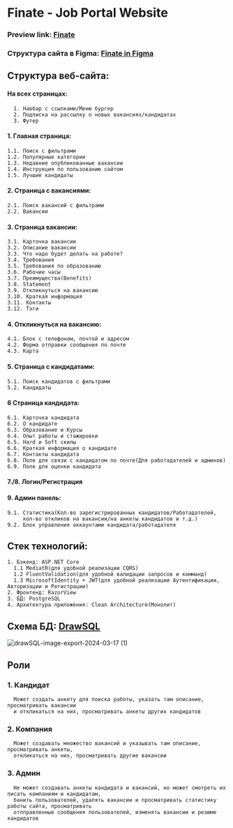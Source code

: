 # Finate - Job Portal Website
### Preview link: <a href="https://preview.themeforest.net/item/finate-job-portal-website-template-using-bootstrap-5/full_screen_preview/34406201?_ga=2.247955969.708615302.1709920698-2127994476.1709359058">Finate</a> 

### Структура сайта в Figma: <a href="https://www.figma.com/file/TEFhNy9vho47LeIh5xMVEe/Untitled?type=design&node-id=0%3A1&mode=design&t=VHaotrmziHAQv3Oi-1">Finate in Figma</a>
## Структура веб-сайта:
  #### На всех страницах:
      1. Навбар с ссылками/Меню бургер
      2. Подписка на рассылку о новых вакансиях/кандидатах
      3. Футер

#### 1. Главная страница:
    1.1. Поиск с фильтрами
    1.2. Популярные категории
    1.3. Недавние опубликованные вакансии
    1.4. Инструкция по пользованию сайтом
    1.5. Лучшие кандидаты

#### 2. Страница с вакансиями:
    2.1. Поиск вакансий c фильтрами
    2.2. Вакансии

#### 3. Страница вакансии:
    3.1. Карточка вакансии
    3.2. Описание вакансии
    3.3. Что надо будет делать на работе?
    3.4. Требования
    3.5. Требования по образованию
    3.6. Рабочие часы
    3.7. Преимущества(Benefits)
    3.8. Statement
    3.9. Откликнуться на вакансию
    3.10. Краткая информация
    3.11. Контакты
    3.12. Тэги

#### 4. Откликнуться на вакансию:
    4.1. Блок с телефоном, почтой и адресом
    4.2. Форма отправки сообщения по почте
    4.3. Карта
  
#### 5. Страница с кандидатами:
    5.1. Поиск кандидатов с фильтрами
    5.2. Кандидаты

#### 6 Страница кандидата:
    6.1. Карточка кандидата
    6.2. О кандидате
    6.3. Образование и Курсы
    6.4. Опыт работы и стажировки
    6.5. Hard и Soft скилы
    6.6. Краткая информация о кандидате
    6.7. Контакты кандидата
    6.8. Поле для связи с кандидатом по почте(Для работадателей и админов)
    6.9. Поле для оценки кандидата

#### 7./8. Логин/Регистрация

#### 9. Админ панель:
    9.1. Статистика(Кол-во зарегистрированных кандидатов/Работадателей,
         кол-во откликов на вакансии/на анкеты кандидатов и т.д.)
    9.2. Блок управления аккаунтами кандидата/работадателя

## Стек технологий:
    1. Бэкенд: ASP.NET Core
      1.1 MediatR(для удобной реализации CQRS)
      1.2 FluentValidation(для удобной валидации запросов и комманд)
      1.3 MicrosoftIdentity + JWT(для удобной реализации Аутентификации, Авторизации и Регистрации)
    2. Фронтенд: RazorView
    3. БД: PostgreSQL
    4. Архитектура приложения: Clean Architecture(Монолит)
  
## Схема БД: <a href="https://drawsql.app/teams/singleton-1/diagrams/finate">DrawSQL</a>
![drawSQL-image-export-2024-03-17 (1)](https://github.com/s1ches/Finate/assets/121990701/5ad368ac-fb22-4f94-b0b5-ecc9598c0bc9)


## Роли
###  1. Кандидат
      Может создать анкету для поиска работы, указать там описание, просматривать вакансии
      и откликаться на них, просматривать анкеты других кандидатов
###  2. Компания
      Может создавать множество вакансий и указывать там описание, просматривать анкеты,
      откликаться на них, просматривать другие вакансии
###  3. Админ
      Не может создавать анкеты кандидата и вакансий, но может смотреть их писать компаниям и кандидатам,
      банить пользователей, удалять вакансии и просматривать статистику работы сайта, просматривать
      отпправленные сообщения пользователей, изменять вакансии и резюме кандидатов
  
